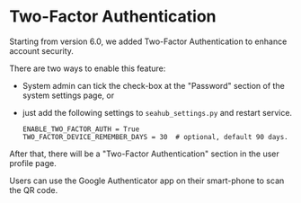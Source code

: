 # Two-Factor Authentication

Starting from version 6.0, we added Two-Factor Authentication to enhance account security.

There are two ways to enable this feature:

* System admin can tick the check-box at the "Password" section of the system settings page, or

* just add the following settings to `seahub_settings.py` and restart service.
  ```
  ENABLE_TWO_FACTOR_AUTH = True
  TWO_FACTOR_DEVICE_REMEMBER_DAYS = 30  # optional, default 90 days.
  ```

After that, there will be a "Two-Factor Authentication" section in the user profile page.

Users can use the Google Authenticator app on their smart-phone to scan the QR code.
